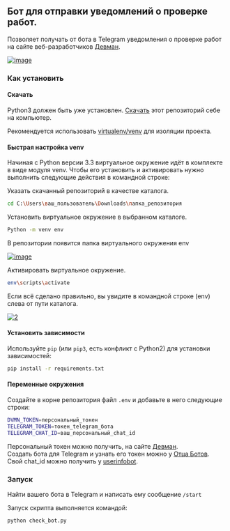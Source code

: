## Бот для отправки уведомлений о проверке работ.

Позволяет получать от бота в Telegram уведомления о проверке работ на сайте 
веб-разработчиков [Девман](https://dvmn.org).  

<a href="https://imgbb.com/"><img src="https://i.ibb.co/0tR2gm8/image.jpg" alt="image" border="0"></a>

### Как установить

#### Скачать 

Python3 должен быть уже установлен.
[Скачать](https://github.com/Araime/devman-bot/archive/master.zip) этот репозиторий себе на компьютер.

Рекомендуется использовать [virtualenv/venv](https://docs.python.org/3/library/venv.html)
для изоляции проекта.

#### Быстрая настройка venv

Начиная с Python версии 3.3 виртуальное окружение идёт в комплекте в виде модуля
venv. Чтобы его установить и активировать нужно выполнить следующие действия в
командной строке:  

Указать скачанный репозиторий в качестве каталога.
```sh
cd C:\Users\ваш_пользователь\Downloads\папка_репозитория
```
Установить виртуальное окружение в выбранном каталоге.
```sh
Python -m venv env
```
В репозитории появится папка виртуального окружения env  

<a href="https://imgbb.com/"><img src="https://i.ibb.co/Hn4C6PD/image.png" alt="image" border="0"></a>

Активировать виртуальное окружение.
```sh
env\scripts\activate
```
Если всё сделано правильно, вы увидите в командной строке (env) слева от пути 
каталога.  

<a href="https://imgbb.com/"><img src="https://i.ibb.co/MZ72r22/2.png" alt="2" border="0"></a>

#### Установить зависимости

Используйте `pip` (или `pip3`, есть конфликт с Python2) для установки 
зависимостей:

```sh
pip install -r requirements.txt
```

#### Переменные окружения

Создайте в корне репозитория файл `.env` и добавьте в него следующие строки:

```sh
DVMN_TOKEN=персональный_токен
TELEGRAM_TOKEN=токен_telegram_бота
TELEGRAM_CHAT_ID=ваш_персональный_chat_id
```

Персональный токен можно получить, на сайте [Девман](https://dvmn.org/api/docs/).  
Создать бота для Telegram и узнать его токен можно у [Отца Ботов](https://telegram.me/BotFather).  
Свой chat_id можно получить у [userinfobot](https://telegram.me/userinfobot).

### Запуск

Найти вашего бота в Telegram и написать ему сообщение `/start`

Запуск скрипта выполняется командой:

```sh
python check_bot.py
```
